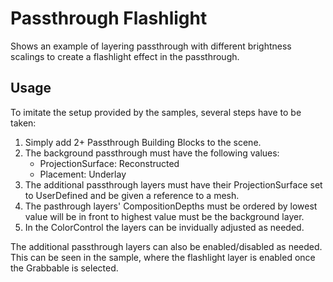 # Passthrough Flashlight

Shows an example of layering passthrough with different brightness scalings to create a flashlight effect in the passthrough.

## Usage

To imitate the setup provided by the samples, several steps have to be taken:

1. Simply add 2+ Passthrough Building Blocks to the scene.
2. The background passthrough must have the following values:
    - ProjectionSurface: Reconstructed
    - Placement: Underlay
3. The additional passthrough layers must have their ProjectionSurface set to UserDefined and be given a reference to a mesh.
4. The pasthrough layers' CompositionDepths must be ordered by lowest value will be in front to highest value must be the background layer.
5. In the ColorControl the layers can be invidually adjusted as needed.

The additional passthrough layers can also be enabled/disabled as needed. This can be seen in the sample, where the flashlight layer is enabled once the Grabbable is selected.